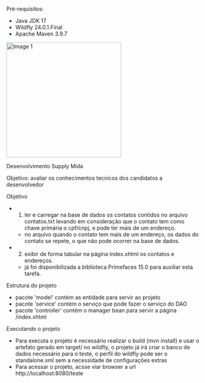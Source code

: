 
  Pré-requisitos: 
  - Java JDK 17
  - Wildfly 24.0.1.Final
  - Apache Maven 3.9.7
 

<div style="display: flex; justify-content: space-between; gap: 20px;">
    <img src="https://github.com/user-attachments/assets/8d2d9774-aa4f-4370-960a-5a374f3fab36" 
         alt="Image 1" style="width: 300px; height: auto;">
</div>


 Desenvolvimento Supply Mida
 
 Objetivo: avaliar os conhecimentos tecnicos dos candidatos a desenvolvedor
  
  Objetivo
  - 1) ler e carregar na base de dados os contatos contidos no arquivo contatos.txt levando em consideração que o contato tem como chave primária o cpf/cnpj, e pode ter mais de um endereço.
    - no arquivo quando o contato tem mais de um endereço, os dados do contato se repete, o que não pode ocorrer na base de dados.
  - 2) exibir de forma tabular na página index.xhtml  os contatos e endereços.
    - já foi disponibilizada a biblioteca Primefaces 15.0 para auxiliar esta tarefa.
    
  Estrutura do projeto
  - pacote 'model' contém as entidade para servir ao projeto
  - pacote 'service' contém o serviço que pode fazer o serviço do DAO
  - pacote 'controller' contém o manager bean para servir a página /index.xhtml
  
  Executando o projeto
  - Para executa o projeto é necessário realizar o build (mvn install) e usar o artefato gerado em target/ no wildfly, o projeto já irá criar o banco de dados necessário para o teste, o perfil do wildfly pode ser o standalone.xml sem a necessidade de configurações extras
  - Para acessar o projeto, acsse viar browser a url http://localhost:8080/teste
